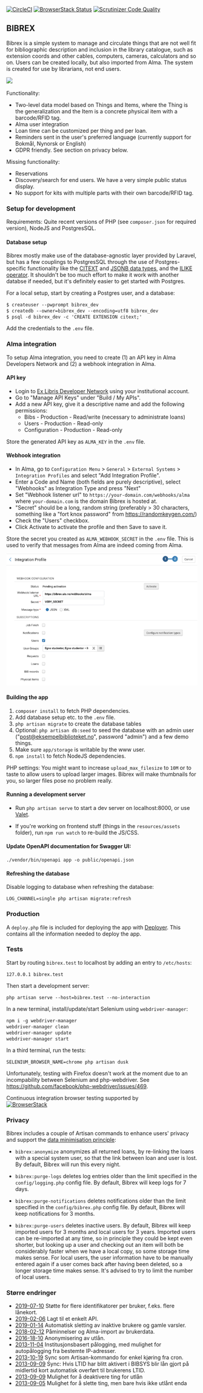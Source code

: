 [![CircleCI](https://circleci.com/gh/scriptotek/bibrex.svg?style=svg)](https://circleci.com/gh/scriptotek/bibrex)
[![BrowserStack Status](https://automate.browserstack.com/badge.svg?badge_key=SlNaWGIyWFFSMGxzK3JKbm1xaE1ZZS8rSjhmbzlhRkc5Zi9na1JwSUFiVT0tLVpubDl1TW1pYW1wSDJZbk1LaHdKUmc9PQ==--4a3f4eaad4dc05575e883ca155ed76931beff6c4)](https://automate.browserstack.com/public-build/SlNaWGIyWFFSMGxzK3JKbm1xaE1ZZS8rSjhmbzlhRkc5Zi9na1JwSUFiVT0tLVpubDl1TW1pYW1wSDJZbk1LaHdKUmc9PQ==--4a3f4eaad4dc05575e883ca155ed76931beff6c4)
[![Scrutinizer Code Quality](https://scrutinizer-ci.com/g/scriptotek/bibrex/badges/quality-score.png?b=master)](https://scrutinizer-ci.com/g/scriptotek/bibrex/?branch=master)

## BIBREX

Bibrex is a simple system to manage and circulate things that are not well fit for bibliographic description and inclusion in the library catalogue, such as extension coords and other cables, computers, cameras, calculators and so on.
Users can be created locally, but also imported from Alma.
The system is created for use by librarians, not end users.

![](doc/bibrex-checkout.png)

Functionality:

- Two-level data model based on Things and Items, where the Thing is the generalization and the Item is a concrete physical item with a barcode/RFID tag.
- Alma user integration
- Loan time can be customized per thing and per loan.
- Reminders sent in the user's preferred language (currently support for Bokmål, Nynorsk or English)
- GDPR friendly. See section on privacy below.

Missing functionality:

- Reservations
- Discovery/search for end users. We have a very simple public status display.
- No support for kits with multiple parts with their own barcode/RFID tag.

### Setup for development

Requirements: Quite recent versions of PHP (see `composer.json` for required version),
NodeJS and PostgresSQL.

#### Database setup

Bibrex mostly make use of the database-agnostic layer provided by Laravel,
but has a few couplings to PostgresSQL through the use of Postgres-specific functionality like
the [CITEXT](https://www.postgresql.org/docs/9.1/citext.html) and
[JSONB data types](https://www.postgresql.org/docs/9.4/datatype-json.html),
and the [ILIKE operator](https://www.postgresql.org/docs/8.3/functions-matching.html).
It shouldn't be too much effort to make it work with another databse if needed,
but it's definitely easier to get started with Postgres.

For a local setup, start by creating a Postgres user, and a database:

    $ createuser --pwprompt bibrex_dev
    $ createdb --owner=bibrex_dev --encoding=utf8 bibrex_dev
    $ psql -d bibrex_dev -c 'CREATE EXTENSION citext;'

Add the credentials to the `.env` file.

### Alma integration

To setup Alma integration, you need to create (1) an API key in Alma Developers Network and (2)
a webhook integration in Alma.

#### API key

* Login to [Ex Libris Developer Network](https://developers.exlibrisgroup.com/account/) using your institutional account.
* Go to "Manage API Keys" under "Build / My APIs".
* Add a new API key, give it a descriptive name and add the following permissions:
  * Bibs - Production - Read/write (necessary to administrate loans)
  * Users - Production - Read-only
  * Configuration - Production - Read-only

Store the generated API key as `ALMA_KEY` in the `.env` file.

#### Webhook integration

* In Alma, go to `Configuration Menu` > `General` > `External Systems` > `Integration Profiles` and 
  select "Add Integration Profile".
* Enter a Code and Name (both fields are purely descriptive), select "Webhooks" as Integration Type and press "Next"
* Set "Webhook listener url" to `https://your-domain.com/webhooks/alma` where `your-domain.com` is the domain Bibrex is hosted at.
* "Secret" should be a long, random string (preferably > 30 characters, something like a "fort knox password" from https://randomkeygen.com/)
* Check the "Users" checkbox.
* Click Activate to activate the profile and then Save to save it.

Store the secret you created as `ALMA_WEBHOOK_SECRET` in the `.env` file. This is used to verify that messages from Alma are indeed coming from Alma.

![](doc/bibrex-alma-integration.png)

#### Building the app

1. `composer install` to fetch PHP dependencies.
2. Add database setup etc. to the `.env` file.
3. `php artisan migrate` to create the database tables
4. Optional:
   `php artisan db:seed` to seed the database with an admin user
    ("post@eksempelbiblioteket.no", password "admin") and a few demo things.
5. Make sure `app/storage` is writable by the www user.
6. `npm install` to fetch NodeJS dependencies.

PHP settings: You might want to increase `upload_max_filesize` to `10M` or to taste
to allow users to upload larger images.
Bibrex will make thumbnails for you, so larger files pose no problem really.

#### Running a development server

* Run `php artisan serve` to start a dev server on localhost:8000,
  or use [Valet](https://laravel.com/docs/5.8/valet).

* If you're working on frontend stuff (things in the `resources/assets` folder),
  run `npm run watch` to re-build the JS/CSS.

#### Update OpenAPI documentation for Swagger UI:

    ./vendor/bin/openapi app -o public/openapi.json

#### Refreshing the database

Disable logging to database when refreshing the database:

    LOG_CHANNEL=single php artisan migrate:refresh

### Production

A `deploy.php` file is included for deploying the app with
[Deployer](https://deployer.org/).
This contains all the information needed to deploy the app.

### Tests

Start by routing `bibrex.test` to localhost by adding an entry to `/etc/hosts`:

    127.0.0.1 bibrex.test

Then start a development server:

    php artisan serve --host=bibrex.test --no-interaction

In a new terminal, install/update/start Selenium using `webdriver-manager`:

    npm i -g webdriver-manager
    webdriver-manager clean
    webdriver-manager update
    webdriver-manager start

In a third terminal, run the tests:

    SELENIUM_BROWSER_NAME=chrome php artisan dusk

Unfortunately, testing with Firefox doesn't work at the moment due to an incompability between Selenium and php-webdriver.
See https://github.com/facebook/php-webdriver/issues/469.

Continuous integration browser testing supported by <br>
<a href="https://www.browserstack.com/"><img width="160" src="./doc/browserstack.svg" alt="BrowserStack"></a>

### Privacy

Bibrex includes a couple of Artisan commands to enhance users' privacy
and support the [data minimisation principle](https://ico.org.uk/for-organisations/guide-to-data-protection/guide-to-the-general-data-protection-regulation-gdpr/principles/data-minimisation/):

* `bibrex:anonymize` anonymizes all returned loans, by re-linking the
  loans with a special system user, so that the link between loan and user
  is lost. By default, Bibrex will run this every night.

* `bibrex:purge-logs` deletes log entries older than the limit specified
  in the `config/logging.php` config file. By default, Bibrex will keep
  logs for 7 days.

* `bibrex:purge-notifications` deletes notifications older than the limit
  specified in the `config/bibrex.php` config file. By default, Bibrex will
  keep notifications for 3 months.

* `bibrex:purge-users` deletes inactive users. By default, Bibrex will keep
  imported users for 3 months and local users for 3 years. Imported users can
  be re-imported at any time, so in principle they could be kept even shorter,
  but looking up a user and checking out an item will both be considerably
  faster when we have a local copy, so some storage time makes sense.
  For local users, the user information have to be manually entered again if
  a user comes back after having been deleted, so a longer storage time makes
  sense. It's advised to try to limit the number of local users.

### Større endringer

* [2019-07-10](https://github.com/scriptotek/bibrex/commit/12989de79476134710324d54dfabbe87dc27f869) Støtte for flere identifikatorer per bruker, f.eks. flere lånekort.
* [2019-02-06](https://github.com/scriptotek/bibrex/commit/28b56049f09c4cb07908bf4e850195c68797c24d) Lagt til et enkelt API.
* [2019-01-14](https://github.com/scriptotek/bibrex/commit/3696480580898a5f2324cf2c7c85a86cdf3c8908) Automatisk sletting av inaktive brukere og gamle varsler.
* [2018-02-12](https://github.com/scriptotek/bibrex/commit/c700caf4a9508679643f45b66af5cd5dd0e1c4b2) Påminnelser og Alma-import av brukerdata.
* [2016-18-10](https://github.com/scriptotek/bibrex/commit/ae059198c7f0a59a94e1742914060d53f75efdaf) Anonymisering av utlån.
* [2013-11-04](https://github.com/scriptotek/bibrex/commit/d8377cd1e2aa8feec105d2a106a0f172d7cba908) Institusjonsbasert pålogging, med mulighet for autopålogging fra bestemte IP-adresser.
* [2013-10-19](https://github.com/scriptotek/bibrex/commit/4e6263c7760dfb9bafe9a4996637b8f231bf18c6) Sync som Artisan-kommando for enkel kjøring fra cron.
* [2013-09-09](https://github.com/scriptotek/bibrex/commit/7a90441e68396e1ad3d6ebb2c3add1b30d680760) Sync: Hvis LTID har blitt aktivert i BIBSYS blir lån gjort på midlertid kort automatisk overført til brukerens LTID.
* [2013-09-09](https://github.com/scriptotek/bibrex/commit/394c3e4608114e4fba9e00b9fe58d78f8ef8f001) Mulighet for å deaktivere ting for utlån
* [2013-09-05](https://github.com/scriptotek/bibrex/commit/0ae2d9e929da84ced1520fa676c83b280683e767) Mulighet for å slette ting, men bare hvis ikke utlånt enda

